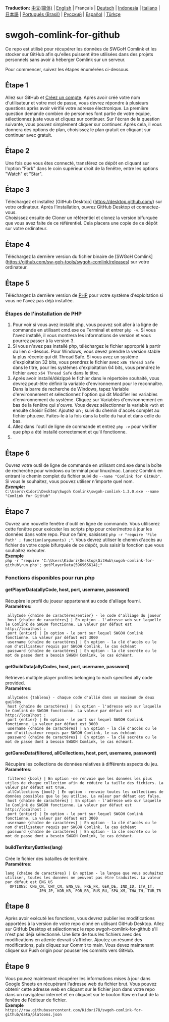 **Traduction:**
[中文(简体)](readme_chs_cn.md)
 | [English](/README.md)
 | Français
 | [Deutsch](readme_ger_de.md)
 | [Indonesia](readme_ind_id.md)
 | [Italiano](readme_ita_it.md)
 | [日本語](readme_jpn_jp.md)
 | [Português (Brasil)](reamde_por_br.md)
 | [Русский](readme_rus_ru.md)
 | [Español](readme_spa_xm.md)
 | [Türkçe](readme_tur_tr.md)

# swgoh-comlink-for-github
Ce repo est utilisé pour récupérer les données de SWGoH Comlink et les stocker sur GitHub afin qu'elles puissent être utilisées dans des projets personnels sans avoir à héberger Comlink sur un serveur. 
 
Pour commencer, suivez les étapes énumérées ci-dessous.

## Étape 1
Allez sur GitHub et [Créez un compte](https://github.com/signup). Après avoir créé votre nom d'utilisateur et votre mot de passe, vous devrez répondre à plusieurs questions après avoir vérifié votre adresse électronique. La première question demande combien de personnes font partie de votre équipe, sélectionnez juste vous et cliquez sur continuer. Sur l'écran de la question suivante, vous pouvez simplement cliquer sur continuer. Après cela, il vous donnera des options de plan, choisissez le plan gratuit en cliquant sur continuer avec gratuit.
 
## Étape 2
Une fois que vous êtes connecté, transférez ce dépôt en cliquant sur l'option "Fork" dans le coin supérieur droit de la fenêtre, entre les options "Watch" et "Star".

## Étape 3
Téléchargez et installez [GitHub Desktop] (https://desktop.github.com/) sur votre ordinateur. Après l'installation, ouvrez GitHub Desktop et connectez-vous.\
Choisissez ensuite de Cloner un référentiel et clonez la version bifurquée que vous avez faite de ce référentiel. Cela placera une copie de ce dépôt sur votre ordinateur.

## Étape 4
Téléchargez la dernière version du fichier binaire de [SWGoH Comlink] (https://github.com/sw-goh-tools/swgoh-comlink/releases) sur votre ordinateur.

## Étape 5
Téléchargez la dernière version de [PHP](https://www.php.net/downloads) pour votre système d'exploitation si vous ne l'avez pas déjà installée.
### Étapes de l'installation de PHP
1. Pour voir si vous avez installé php, vous pouvez soit aller à la ligne de commande en utilisant cmd.exe ou Terminal et entrer `php -v`. Si vous l'avez installé, il vous montrera les informations de version et vous pourrez passer à la version 3.
2. Si vous n'avez pas installé php, téléchargez le fichier approprié à partir du lien ci-dessus. Pour Windows, vous devez prendre la version stable la plus récente qui dit Thread Safe. Si vous avez un système d'exploitation 32 bits, vous prendrez le fichier avec `x86 Thread Safe` dans le titre, pour les systèmes d'exploitation 64 bits, vous prendrez le fichier avec `x64 Thread Safe` dans le titre.
3. Après avoir installé/dézippé le fichier dans le répertoire souhaité, vous devrez peut-être définir la variable d'environnement pour le reconnaître. Dans la barre de recherche de Windows, tapez Variable d'environnement et sélectionnez l'option qui dit Modifier les variables d'environnement du système. Cliquez sur Variables d'environnement en bas de la fenêtre qui s'ouvre. Vous devez sélectionner la variable `Path` et ensuite choisir Editer. Ajoutez un ; suivi du chemin d'accès complet au fichier php.exe. Faites-le à la fois dans la boîte du haut et dans celle du bas.
4. Allez dans l'outil de ligne de commande et entrez `php -v` pour vérifier que php a été installé correctement et qu'il fonctionne.
5. 
## Étape 6
Ouvrez votre outil de ligne de commande en utilisant cmd.exe dans la boîte de recherche pour windows ou terminal pour linux/mac. Lancez Comlink en entrant le chemin complet du fichier suivi de `--name "Comlink for GitHub"`. Si vous le souhaitez, vous pouvez utiliser n'importe quel nom.\
***Exemple:***\
`C:\Users\Kidori\Desktop\Swgoh Comlink\swgoh-comlink-1.3.0.exe --name "Comlink for GitHub"`

## Étape 7
Ouvrez une nouvelle fenêtre d'outil en ligne de commande. Vous utiliserez cette fenêtre pour exécuter les scripts php pour créer/mettre à jour les données dans votre repo. Pour ce faire, saisissez `php -r "require 'File Path' ; function(arguments) ;"`. Vous devrez utiliser le chemin d'accès au fichier de votre copie bifurquée de ce dépôt, puis saisir la fonction que vous souhaitez exécuter.\
**Exemple**\
`php -r "require 'C:\Users\Kidori\Desktop\GitHub\swgoh-comlink-for-github\run.php'; getPlayerData(596966614);"`

### Fonctions disponibles pour run.php
#### getPlayerData(allyCode, host, port, username, password)
Récupère le profil du joueur appartenant au code d'alliage fourni.\
**Paramètres:**
```
 allyCode {chaîne de caractères/entier} - le code d'alliage du joueur
 host {chaîne de caractères} | En option - l'adresse web sur laquelle le Comlink de SWGOH fonctionne. La valeur par défaut est http://localhost :
 port {entier} | En option - le port sur lequel SWGOH Comlink fonctionne. La valeur par défaut est 3000
 username {chaîne de caractères} | En option - la clé d'accès ou le nom d'utilisateur requis par SWGOH Comlink, le cas échéant
 password {chaîne de caractères} | En option - la clé secrète ou le mot de passe dont a besoin SWGOH Comlink, le cas échéant.
```

#### getGuildData(allyCodes, host, port, username, password)
Retrieves multiple player profiles belonging to each specified ally code provided.\
**Paramètres:**
```
 allyCodes {tableau} - chaque code d'allié dans un maximum de deux guildes
 host {chaîne de caractères} | En option - l'adresse web sur laquelle le Comlink de SWGOH fonctionne. La valeur par défaut est http://localhost :
 port {entier} | En option - le port sur lequel SWGOH Comlink fonctionne. La valeur par défaut est 3000
 username {chaîne de caractères} | En option - la clé d'accès ou le nom d'utilisateur requis par SWGOH Comlink, le cas échéant
 password {chaîne de caractères} | En option - la clé secrète ou le mot de passe dont a besoin SWGOH Comlink, le cas échéant.
 ```

#### getGameData(filtered, allCollections, host, port, username, password)
Récupère les collections de données relatives à différents aspects du jeu.\
**Paramètres:**
```
 filtered {bool} | En option -ne renvoie que les données les plus utiles de chaque collection afin de réduire la taille des fichiers. La valeur par défaut est true.
 allCollections {bool} | En option - renvoie toutes les collections de données possibles que le jeu utilise. La valeur par défaut est false.
 host {chaîne de caractères} | En option - l'adresse web sur laquelle le Comlink de SWGOH fonctionne. La valeur par défaut est http://localhost :
 port {entier} | En option - le port sur lequel SWGOH Comlink fonctionne. La valeur par défaut est 3000
 username {chaîne de caractères} | En option - la clé d'accès ou le nom d'utilisateur requis par SWGOH Comlink, le cas échéant
 password {chaîne de caractères} | En option - la clé secrète ou le mot de passe dont a besoin SWGOH Comlink, le cas échéant.
```

#### buildTerritoryBattles(lang)
Crée le fichier des batailles de territoire.\
**Paramètres:**
```
lang {chaîne de caractères} | En option - la langue que vous souhaitez utiliser, toutes les données ne peuvent pas être traduites. La valeur par défaut est ENG_US
  OPTIONS: CHS_CN, CHT_CN, ENG_US, FRE_FR, GER_DE, IND_ID, ITA_IT,
               JPN_JP, KOR_KR, POR_BR, RUS_RU, SPA_XM, THA_TH, TUR_TR
```

## Étape 8
Après avoir exécuté les fonctions, vous devrez publier les modifications apportées à la version de votre repo cloné en utilisant GitHub Desktop. Allez sur GitHub Desktop et sélectionnez le repo swgoh-comlink-for-github s'il n'est pas déjà sélectionné. Une liste de tous les fichiers avec des modifications en attente devrait s'afficher. Ajoutez un résumé des modifications, puis cliquez sur Commit to main. Vous devez maintenant cliquer sur Push origin pour pousser les commits vers GitHub.

## Étape 9
Vous pouvez maintenant récupérer les informations mises à jour dans Google Sheets en récupérant l'adresse web du fichier brut. Vous pouvez obtenir cette adresse web en cliquant sur le fichier json dans votre repo dans un navigateur internet et en cliquant sur le bouton Raw en haut de la fenêtre de l'éditeur de fichier.\
**Exemple**\
`https://raw.githubusercontent.com/Kidori78/swgoh-comlink-for-github/data/platoons.json`
